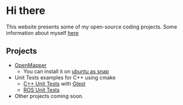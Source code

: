 # Hi there
This website presents some of my open-source coding projects.
Some information about myself [here](http://carlosgomes.ch)

## Projects
* [OpenMapper](https://github.com/OpenMapper)
  + You can install it on [ubuntu as snap](https://uappexplorer.com/snap/ubuntu/openmapper-desktop)
* Unit Tests examples for C++ using cmake
  + [C++ Unit Tests](https://github.com/gocarlos/unit_tests_example) with [Gtest](https://github.com/google/googletest)
  + [ROS Unit Tests](https://github.com/gocarlos/ros_unit_tests_example)
* Other projects coming soon.
